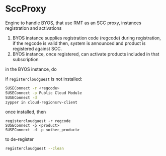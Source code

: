 # SccProxy
Engine to handle BYOS, that use RMT as an SCC proxy,
instances registration and activations


1. BYOS instance supplies registration code (regcode) during registration, if the regcode is valid
then, system is announced and product is registered against SCC.
2. BYOS instance, once registered, can activate products included in that subscription

in the BYOS instance, do

if `registercloudguest` is not installed:
```bash
SUSEConnect -r <regcode>
SUSEConnect -p Public Cloud Module
SUSEConnect -d
zypper in cloud-regionsrv-client
```
once installed, then
```
registercloudguest -r regcode
SUSEConnect -p <product>
SUSEConnect -d -p <other_product>
```
to de-register
```bash
registercloudguest --clean
```
